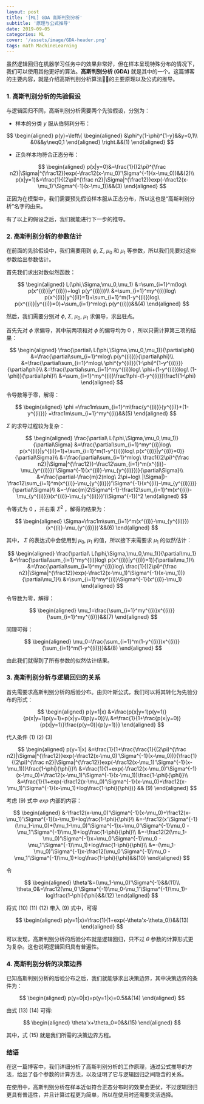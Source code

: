```yaml
---
layout: post
title: '[ML] GDA 高斯判别分析'
subtitle: '原理与公式推导'
date: 2019-09-05
categories: ML
cover: '/assets/image/GDA-header.png'
tags: math MachineLearning
---
```


虽然逻辑回归在机器学习任务中的效果非常好，但在样本呈现特殊分布的情况下，我们可以使用其他更好的算法。**高斯判别分析 (GDA)** 就是其中的一个。这篇博客的主要内容，就是介绍高斯判别分析算法的主要原理以及公式的推导。

### 1. 高斯判别分析的先验假设

与逻辑回归不同，高斯判别分析需要两个先验假设，分别为：

-   样本的分类 $y$ 服从伯努利分布：

$$
\begin{aligned}
p(y)=\left\{
\begin{aligned}
&\phi^y(1-\phi)^{1-y}&&y=0,1\\
&0&&y\neq0,1
\end{aligned}
\right.&&(1)
\end{aligned}
$$

-   正负样本均符合正态分布：

$$
\begin{aligned}
p(x|y=0)&=\frac{1}{(2\pi)^{\frac n2}|\Sigma|^{\frac12}}exp(-\frac12(x-\mu_0)'\Sigma^{-1}(x-\mu_0))&&(2)\\
p(x|y=1)&=\frac{1}{(2\pi)^{\frac n2}|\Sigma|^{\frac12}}exp(-\frac12(x-\mu_1)'\Sigma^{-1}(x-\mu_1))&&(3)
\end{aligned}
$$

正因为在模型中，我们需要预先假设样本服从正态分布，所以这也是“高斯判别分析”名字的由来。

有了以上的假设之后，我们就能进行下一步的推导。

### 2. 高斯判别分析的参数估计

在前面的先验假设中，我们需要用到 $\phi$, $\Sigma$, $\mu_0$ 和 $\mu_1$ 等参数，所以我们先要对这些参数给出参数估计。

首先我们求出对数似然函数：

$$
\begin{aligned}
L(\phi,\Sigma,\mu_0,\mu_1)
&=\sum_{i=1}^m(log\ p(x^{(i)}|y^{(i)})+log\ p(y^{(i)}))\\
&=\sum_{i=1}^my^{(i)}log\ p(x^{(i)}|y^{(i)}=1)+\sum_{i=1}^m(1-y^{(i)})log\ p(x^{(i)}|y^{(i)}=0)+\sum_{i=1}^mlog\ p(y^{(i)})&&(4)
\end{aligned}
$$

然后，我们需要分别对 $\phi$, $\Sigma$, $\mu_0$, $\mu_1$ 求偏导，求出驻点。

首先先对 $\phi$ 求偏导，其中前两项和对 $\phi$ 的偏导均为 $0$ ，所以只需计算第三项的结果：

$$
\begin{aligned}
\frac{\partial\ L(\phi,\Sigma,\mu_0,\mu_1)}{\partial\phi}
&=\frac{\partial\sum_{i=1}^mlog\ p(y^{(i)})}{\partial\phi}\\
&=\frac{\partial\sum_{i=1}^mlog\ \phi^{y^{(i)}}(1-\phi)^{1-y^{(i)}}}{\partial\phi}\\
&=\frac{\partial\sum_{i=1}^my^{(i)}log\ \phi+(1-y^{(i)})log\ (1-\phi)}{\partial\phi}\\
&=\sum_{i=1}^my^{(i)}\frac1\phi-(1-y^{(i)})\frac1{1-\phi}
\end{aligned}
$$

令导数等于零，解得：

$$
\begin{aligned}
\phi
=\frac1m\sum_{i=1}^m\frac{y^{(i)}}{y^{(i)}+(1-y^{(i)})}
=\frac1m\sum_{i=1}^my^{(i)}&&(5)
\end{aligned}
$$

$\Sigma$ 的求导过程较为复杂：

$$
\begin{aligned}
\frac{\partial\ L(\phi,\Sigma,\mu_0,\mu_1)}{\partial\Sigma}
&=\frac{\partial\sum_{i=1}^my^{(i)}log\ p(x^{(i)}|y^{(i)}=1)+\sum_{i=1}^m(1-y^{(i)})log\ p(x^{(i)}|y^{(i)}=0)}{\partial\Sigma}\\
&=\frac{\partial\sum_{i=1}^mlog\ \frac1{(2\pi)^{\frac n2}|\Sigma|^{\frac12}}-\frac12\sum_{i=1}^m(x^{(i)}-\mu_{y^{(i)}})'\Sigma^{-1}(x^{(i)}-\mu_{y^{(i)}})}{\partial\Sigma}\\
&=\frac{\partial-\frac{m}2(nlog\ 2\pi+log\ |\Sigma|)-\frac12\sum_{i=1}^m(x^{(i)}-\mu_{y^{(i)}})'\Sigma^{-1}(x^{(i)}-\mu_{y^{(i)}})}{\partial\Sigma}\\
&=-\frac{m}2\Sigma^{-1}-\frac12\sum_{i=1}^m(x^{(i)}-\mu_{y^{(i)}})(x^{(i)}-\mu_{y^{(i)}})'(\Sigma^{-1})^2
\end{aligned}
$$

令等式为 $0$ ，并右乘 $\Sigma^2$ ，解得的结果为：

$$
\begin{aligned}
\Sigma=\frac1m\sum_{i=1}^m(x^{(i)}-\mu_{y^{(i)}})(x^{(i)}-\mu_{y^{(i)}})'&&(6)
\end{aligned}
$$

其中， $\Sigma$ 的表达式中会使用到 $\mu_0$, $\mu_1$ 的值，所以接下来需要求 $\mu_1$ 的似然估计：

$$
\begin{aligned}
\frac{\partial\ L(\phi,\Sigma,\mu_0,\mu_1)}{\partial\mu_1}
&=\frac{\partial\sum_{i=1}^my^{(i)}log\ p(x^{(i)}|y^{(i)}=1)}{\partial\mu_1}\\
&=\frac{\partial\sum_{i=1}^my^{(i)}log\ \frac{1}{(2\pi)^{\frac n2}|\Sigma|^{\frac12}}exp(-\frac12(x-\mu_1)'\Sigma^{-1}(x-\mu_1))}{\partial\mu_1}\\
&=\sum_{i=1}^my^{(i)}\Sigma^{-1}(x^{(i)}-\mu_1)
\end{aligned}
$$

令导数为零，解得：

$$
\begin{aligned}
\mu_1=\frac{\sum_{i=1}^my^{(i)}x^{(i)}}{\sum_{i=1}^my^{(i)}}&&(7)
\end{aligned}
$$

同理可得：

$$
\begin{aligned}
\mu_0=\frac{\sum_{i=1}^m(1-y^{(i)})x^{(i)}}{\sum_{i=1}^m(1-y^{(i)})}&&(8)
\end{aligned}
$$

由此我们就得到了所有参数的似然估计结果。

### 3. 高斯判别分析与逻辑回归的关系

首先需要求高斯判别分析的后验分布。由贝叶斯公式，我们可以将其转化为先验分布的形式：

$$
\begin{aligned}
p(y=1|x)
&=\frac{p(x|y=1)p(y=1)}{p(x|y=1)p(y=1)+p(x|y=0)p(y=0)}\\
&=\frac{1}{1+\frac{p(x|y=0)}{p(x|y=1)}\frac{p(y=0)}{p(y=1)}}
\end{aligned}
$$

代入条件 $(1)$ $(2)$ $(3)$

$$
\begin{aligned}
p(y=1|x)
&=\frac{1}{1+\frac{\frac{1}{(2\pi)^{\frac n2}|\Sigma|^{\frac12}}exp(-\frac12(x-\mu_0)'\Sigma^{-1}(x-\mu_0))}{\frac{1}{(2\pi)^{\frac n2}|\Sigma|^{\frac12}}exp(-\frac12(x-\mu_1)'\Sigma^{-1}(x-\mu_1))}\frac{1-\phi}{\phi}}\\
&=\frac{1}{1+exp(-\frac12(x-\mu_0)'\Sigma^{-1}(x-\mu_0)+\frac12(x-\mu_1)'\Sigma^{-1}(x-\mu_1))\frac{1-\phi}{\phi}}\\
&=\frac{1}{1+exp(-\frac12(x-\mu_0)'\Sigma^{-1}(x-\mu_0)+\frac12(x-\mu_1)'\Sigma^{-1}(x-\mu_1)+log\frac{1-\phi}{\phi})} && (9)
\end{aligned}
$$

考虑 $(9)$ 式中 $exp$ 内部的内容：

$$
\begin{aligned}
&-\frac12(x-\mu_0)'\Sigma^{-1}(x-\mu_0)+\frac12(x-\mu_1)'\Sigma^{-1}(x-\mu_1)+log\frac{1-\phi}{\phi}\\
&=-\frac12(x'\Sigma^{-1}(\mu_1-\mu_0)+(\mu_1-\mu_0)'\Sigma^{-1}x+\mu_0'\Sigma^{-1}\mu_0 - \mu_1'\Sigma^{-1}\mu_1)+log\frac{1-\phi}{\phi}\\
&=-\frac12(2(\mu_1-\mu_0)'\Sigma^{-1}x+\mu_0'\Sigma^{-1}\mu_0 - \mu_1'\Sigma^{-1}\mu_1)+log\frac{1-\phi}{\phi}\\
&=-(\mu_1-\mu_0)'\Sigma^{-1}x-\frac12(\mu_0'\Sigma^{-1}\mu_0 - \mu_1'\Sigma^{-1}\mu_1)+log\frac{1-\phi}{\phi}&&(10)
\end{aligned}
$$

令

$$
\begin{aligned}
\theta'&=(\mu_1-\mu_0)'\Sigma^{-1}&&(11)\\
\theta_0&=\frac12(\mu_0'\Sigma^{-1}\mu_0-\mu_1'\Sigma^{-1}\mu_1)-log\frac{1-\phi}{\phi}&&(12)
\end{aligned}
$$

将式 $(10)$ $(11)$ $(12)$ 带入 $(9)$ 式中，可得

$$
\begin{aligned}
p(y=1|x)=\frac{1}{1+exp(-\theta'x-\theta_0)}&&(13)
\end{aligned}
$$

可以发现，高斯判别分析的后验分布就是逻辑回归，只不过 $\theta$ 参数的计算形式更为复杂。这也说明逻辑回归具有普遍性。

### 4. 高斯判别分析的决策边界

已知高斯判别分析的后验分布之后，我们就能够求出决策边界，其中决策边界的条件为：

$$
\begin{aligned}
p(y=0|x)=p(y=1|x)=0.5&&(14)
\end{aligned}
$$

由式 $(13)$ $(14)$ 可得:

$$
\begin{aligned}
\theta'x+\theta_0=0&&(15)
\end{aligned}
$$

其中，式 $(15)$ 就是我们所需的决策边界方程。

### 结语

在这一篇博客中，我们详细分析了高斯判别分析的工作原理，通过公式推导的方法，给出了各个参数的计算方法，以及证明了它与逻辑回归之间隐含的关系。

在使用中，高斯判别分析在样本近似符合正态分布时的效果会更优，不过逻辑回归更具有普适性，并且计算过程更为简单，所以在使用时还需要灵活选择。
